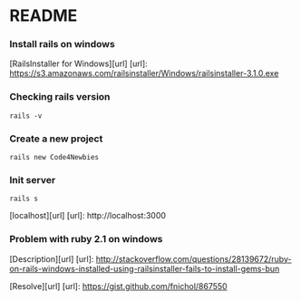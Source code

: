README
===

### Install rails on windows

[RailsInstaller for Windows][url]
[url]: https://s3.amazonaws.com/railsinstaller/Windows/railsinstaller-3.1.0.exe

### Checking rails version

    rails -v

### Create a new project

    rails new Code4Newbies
	
### Init server

    rails s

[localhost][url]
[url]: http://localhost:3000

### Problem with ruby 2.1 on windows

[Description][url]
[url]: http://stackoverflow.com/questions/28139672/ruby-on-rails-windows-installed-using-railsinstaller-fails-to-install-gems-bun

[Resolve][url]
[url]: https://gist.github.com/fnichol/867550
